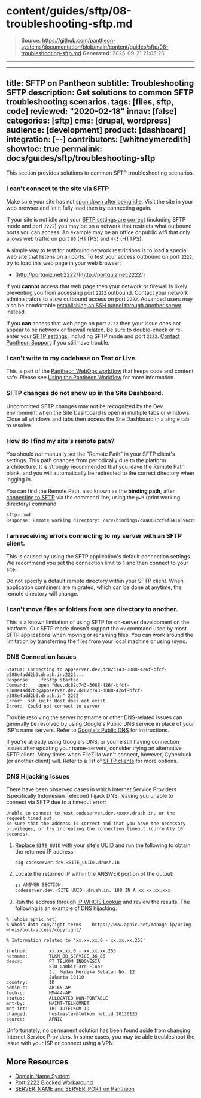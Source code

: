 # content/guides/sftp/08-troubleshooting-sftp.md

> **Source**: https://github.com/pantheon-systems/documentation/blob/main/content/guides/sftp/08-troubleshooting-sftp.md
> **Generated**: 2025-09-21 21:05:26

---

---
title: SFTP on Pantheon
subtitle: Troubleshooting SFTP
description: Get solutions to common SFTP troubleshooting scenarios.
tags: [files, sftp, code]
reviewed: "2020-02-18"
innav: [false]
categories: [sftp]
cms: [drupal, wordpress]
audience: [development]
product: [dashboard]
integration: [--]
contributors: [whitneymeredith]
showtoc: true
permalink: docs/guides/sftp/troubleshooting-sftp
---

This section provides solutions to common SFTP troubleshooting scenarios.

### I can't connect to the site via SFTP

Make sure your site has not [spun down after being idle](/application-containers/#idle-containers). Visit the site in your web browser and let it fully load then try connecting again.

If your site is not idle and your [SFTP settings are correct](/guides/sftp/sftp-connection-info) (including SFTP mode and port `2222`) you may be on a network that restricts what outbound ports you can access. An example may be an office or public wifi that only allows web traffic on port `80` (HTTPS)  and `443` (HTTPS).

A simple way to test for outbound network restrictions is to load a special web site that listens on all ports. To test your access outbound on port `2222`, try to load this web page in your web browser:

- [http://portquiz.net:2222/](http://portquiz.net:2222/)

If you **cannot** access that web page then your network or firewall is likely preventing you from accessing port `2222` outbound. Contact your network administrators to allow outbound access on port `2222`. Advanced users may also be comfortable [establishing an SSH tunnel through another server](/guides/sftp/port-2222) instead.

If you **can** access that web page on port `2222` then your issue does not appear to be network or firewall related. Be sure to double-check or re-enter your [SFTP settings](/guides/sftp/sftp-connection-info), including SFTP mode and port `2222`. [Contact Pantheon Support](/guides/support/contact-support/) if you still have trouble.

### I can't write to my codebase on Test or Live.

This is part of the [Pantheon WebOps workflow](/pantheon-workflow) that keeps code and content safe. Please see [Using the Pantheon Workflow](/pantheon-workflow#understanding-write-permissions-in-test-and-live) for more information.

### SFTP changes do not show up in the Site Dashboard.

Uncommitted SFTP changes may not be recognized by the Dev environment when the Site Dashboard is open in multiple tabs or windows. Close all windows and tabs then access the Site Dashboard in a single tab to resolve.

### How do I find my site's remote path?

<Alert title="Note" type="info">

You should *not* manually set the "Remote Path" in your SFTP client's settings. This path changes from periodically due to the platform architecture. It is strongly recommended that you leave the Remote Path blank, and you will automatically be redirected to the correct directory when logging in.

</Alert>

You can find the Remote Path, also known as the **binding path**, after [connecting to SFTP](#sftp-connection-information) via the command line, using the `pwd` (print working directory) command:

```bash
sftp> pwd
Response: Remote working directory: /srv/bindings/daa068ccf4f8414596cddf5xxxxx
```

### I am receiving errors connecting to my server with an SFTP client.

This is caused by using the SFTP application's default connection settings. We recommend you set the connection limit to **1** and then connect to your site.

Do not specify a default remote directory within your SFTP client. When application containers are migrated, which can be done at anytime, the remote directory will change.

### I can't move files or folders from one directory to another.

This is a known limitation of using SFTP for on-server development on the platform. Our SFTP mode doesn't support the `mv` command used by most SFTP applications when moving or renaming files. You can work around the limitation by transferring the files from your local machine or using rsync.

### DNS Connection Issues

```none
Status: Connecting to appserver.dev.dc82c743-3088-426f-bfcf-e388e4add2b3.drush.in:2222...
Response:    fzSftp started
Command:    open "dev.dc82c743-3088-426f-bfcf-e388e4add2b3@appserver.dev.dc82c743-3088-426f-bfcf-e388e4add2b3.drush.in" 2222
Error:  ssh_init: Host does not exist
Error:  Could not connect to server
```

Trouble resolving the server hostname or other DNS-related issues can generally be resolved by using Google's Public DNS service in place of your ISP's name servers. Refer to [Google's Public DNS](https://developers.google.com/speed/public-dns/) for instructions.

If you're already using Google's DNS, or you're still having connection issues after updating your name-servers, consider trying an alternative SFTP client. Many times when FileZilla won't connect, however, Cyberduck (or another client) will. Refer to a list of [SFTP clients](https://en.wikipedia.org/wiki/Comparison_of_FTP_client_software) for more options.

### DNS Hijacking Issues

There have been observed cases in which Internet Service Providers (specifically Indonesian Telecom) hijack DNS, leaving you unable to connect via SFTP due to a timeout error:

```none
Unable to connect to host codeserver.dev.<xxx>.drush.in, or the request timed out.
Be sure that the address is correct and that you have the necessary privileges, or try increasing the connection timeout (currently 10 seconds).
```

1. Replace `SITE_UUID` with your site's [UUID](/guides/account-mgmt/workspace-sites-teams/sites#retrieve-the-site-uuis) and run the following to obtain the returned IP address:

    ```bash{promptUser: user}
    dig codeserver.dev.<SITE_UUID>.drush.in
    ```

1. Locate the returned IP within the ANSWER portion of the output:

    ```bash
    ;; ANSWER SECTION:
    codeserver.dev.<SITE_UUID>.drush.in. 188 IN A xx.xx.xx.xxx
    ```

1. Run the address through [IP WHOIS Lookup](https://www.whatismyip.com/ip-whois-lookup/) and review the results. The following is an example of DNS hijacking:

```none
% [whois.apnic.net]
% Whois data copyright terms    https://www.apnic.net/manage-ip/using-whois/bulk-access/copyright/

% Information related to 'xx.xx.xx.0 - xx.xx.xx.255'

inetnum:        xx.xx.xx.0 - xx.xx.xx.255
netname:        TLKM_BB_SERVICE_36_86
descr:          PT TELKOM INDONESIA
                STO Gambir 3rd Floor
                Jl. Medan Merdeka Selatan No. 12
                Jakarta 10110
country:        ID
admin-c:        AR165-AP
tech-c:         HM444-AP
status:         ALLOCATED NON-PORTABLE
mnt-by:         MAINT-TELKOMNET
mnt-irt:        IRT-IDTELKOM-ID
changed:        hostmaster@telkom.net.id 20130123
source:         APNIC
```

Unfortunately, no permanent solution has been found aside from changing Internet Service Providers. In some cases, you may be able troubleshoot the issue with your ISP or connect using a VPN.

## More Resources

- [Domain Name System](/guides/domains/dns)
- [Port 2222 Blocked Workaround](/guides/sftp/port-2222)
- [SERVER_NAME and SERVER_PORT on Pantheon](/server_name-and-server_port)
